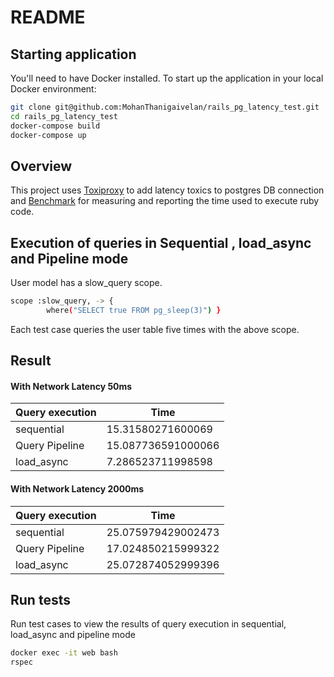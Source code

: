 # README

## Starting application

You'll need to have Docker installed. To start up the application in your local Docker environment:

```sh
git clone git@github.com:MohanThanigaivelan/rails_pg_latency_test.git
cd rails_pg_latency_test
docker-compose build
docker-compose up
```

## Overview

This project uses [Toxiproxy](https://github.com/Shopify/toxiproxy) to add latency toxics to postgres DB connection and [Benchmark](https://github.com/ruby/benchmark) for  measuring and reporting the time used to execute ruby code.


## Execution of queries in Sequential , load_async and Pipeline mode 

User model has a slow_query scope. 

```sh
scope :slow_query, -> {
        where("SELECT true FROM pg_sleep(3)") } 
```

Each test case queries the user table five times with the above scope.

## Result

#### With Network Latency 50ms

| Query execution |     Time              |
| --------------- | --------------------- |
| sequential      | 15.31580271600069     |
| Query Pipeline  | 15.087736591000066    |
| load_async      | 7.286523711998598     |



#### With Network Latency 2000ms

| Query execution |     Time              |
| --------------- | --------------------- |
| sequential      | 25.075979429002473    |
| Query Pipeline  | 17.024850215999322    |
| load_async      | 25.072874052999396    |


## Run tests

Run test cases to view the results of query execution in sequential, load_async and pipeline mode 

```sh
docker exec -it web bash
rspec
```




